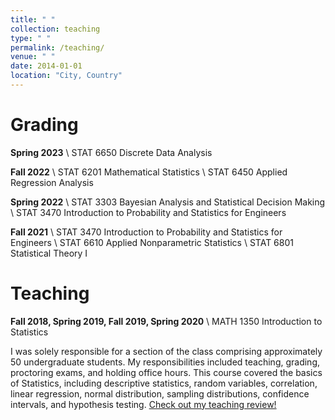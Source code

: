```yaml
---
title: " "
collection: teaching
type: " "
permalink: /teaching/
venue: " "
date: 2014-01-01
location: "City, Country"
---
```

Grading
======

**Spring 2023** \\
STAT 6650 Discrete Data Analysis

**Fall 2022** \\
STAT 6201 Mathematical Statistics \\
STAT 6450 Applied Regression Analysis

**Spring 2022** \\
STAT 3303 Bayesian Analysis and Statistical Decision Making \\
STAT 3470 Introduction to Probability and Statistics for Engineers

**Fall 2021** \\
STAT 3470 Introduction to Probability and Statistics for Engineers \\
STAT 6610 Applied Nonparametric Statistics \\
STAT 6801 Statistical Theory I

Teaching
======

**Fall 2018, Spring 2019, Fall 2019, Spring 2020** \\
MATH 1350 Introduction to Statistics

I was solely responsible for a section of the class comprising approximately 50 undergraduate students. My responsibilities included teaching, grading, proctoring exams, and holding office hours. This course covered the basics of Statistics, including descriptive statistics, random variables, correlation, linear regression, normal distribution, sampling distributions, confidence intervals, and hypothesis testing. [Check out my teaching review!](https://www.ratemyprofessors.com/professor/2507665)
